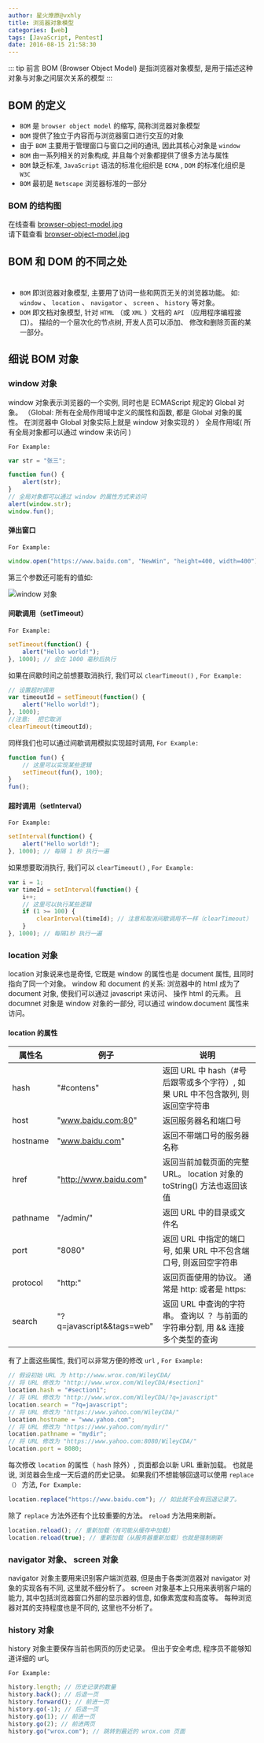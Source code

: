 ```yaml
---
author: 星火燎原@vxhly
title: 浏览器对象模型
categories: [web]
tags: [JavaScript, Pentest]
date: 2016-08-15 21:58:30
---
```


::: tip 前言
BOM (Browser Object Model) 是指浏览器对象模型, 是用于描述这种对象与对象之间层次关系的模型 
:::
<!-- more -->

## BOM 的定义

* `BOM` 是 `browser object model` 的缩写, 简称浏览器对象模型
* `BOM` 提供了独立于内容而与浏览器窗口进行交互的对象
* 由于 `BOM` 主要用于管理窗口与窗口之间的通讯, 因此其核心对象是 `window` 
* `BOM` 由一系列相关的对象构成, 并且每个对象都提供了很多方法与属性
* `BOM` 缺乏标准, `JavaScript` 语法的标准化组织是 `ECMA` , `DOM` 的标准化组织是 `W3C` 
* `BOM` 最初是 `Netscape` 浏览器标准的一部分

### BOM 的结构图

在线查看 [browser-object-model.jpg](http://oss-blog.test.upcdn.net/browser-object-model.jpg?attname=)<br>
请下载查看 [browser-object-model.jpg](http://oss-blog.test.upcdn.net/browser-object-model.jpg?attname=)

## BOM 和 DOM 的不同之处

#

* `BOM` 即浏览器对象模型, 主要用了访问一些和网页无关的浏览器功能。 如: `window` 、 `location` 、 `navigator` 、 `screen` 、 `history` 等对象。
* `DOM` 即文档对象模型, 针对 `HTML` （或 `XML` ）文档的 `API` （应用程序编程接口）。 描绘的一个层次化的节点树, 开发人员可以添加、 修改和删除页面的某一部分。

## 细说 BOM 对象

### window 对象

window 对象表示浏览器的一个实例, 同时也是 ECMAScript 规定的 Global 对象。 （Global:  所有在全局作用域中定义的属性和函数, 都是 Global 对象的属性。 在浏览器中 Global 对象实际上就是 window 对象实现的 ） 全局作用域( 所有全局对象都可以通过 window 来访问 )

`For Example:` 

``` javascript
var str = "张三";

function fun() {
    alert(str);
}
// 全局对象都可以通过 window 的属性方式来访问
alert(window.str);
window.fun();
```

#### 弹出窗口

`For Example:` 

``` javascript
window.open("https://www.baidu.com", "NewWin", "height=400, width=400");
```

第三个参数还可能有的值如: <br>

![window 对象](http://oss-blog.test.upcdn.net/window-object.png)

#### 间歇调用（setTimeout）

`For Example:` 

``` javascript
setTimeout(function() {
    alert("Hello world!");
}, 1000); // 会在 1000 毫秒后执行
```

如果在间歇时间之前想要取消执行, 我们可以 `clearTimeout()` , `For Example:` 

``` javascript
// 设置超时调用
var timeoutId = setTimeout(function() {
    alert("Hello world!");
}, 1000);
//注意:  把它取消
clearTimeout(timeoutId);
```

同样我们也可以通过间歇调用模拟实现超时调用, `For Example:` 

``` javascript
function fun() {
    // 这里可以实现某些逻辑
    setTimeout(fun(), 100);
}
fun();
```

#### 超时调用（setInterval）

`For Example:` 

``` javascript
setInterval(function() {
    alert("Hello world!");
}, 1000); // 每隔 1 秒 执行一遍
```

如果想要取消执行, 我们可以 `clearTimeout()` , `For Example:` 

``` javascript
var i = 1;
var timeId = setInterval(function() {
    i++;
    // 这里可以执行某些逻辑
    if (1 >= 100) {
        clearInterval(timeId); // 注意和取消间歇调用不一样（clearTimeout）
    }
}, 1000); // 每隔1秒 执行一遍
```

### location 对象

location 对象说来也是奇怪, 它既是 window 的属性也是 document 属性, 且同时指向了同一个对象。 window 和 document 的关系:  浏览器中的 html 成为了 document 对象, 使我们可以通过 javascript 来访问、 操作 html 的元素。 且 documnet 对象是 window 对象的一部分, 可以通过 window.document 属性来访问。

#### location 的属性

| 属性名   | 例子                      | 说明                                                                             |
|----------|---------------------------|----------------------------------------------------------------------------------|
| hash     | "#contens"                | 返回 URL 中 hash（#号后跟零或多个字符）, 如果 URL 中不包含散列, 则返回空字符串   |
| host     | "www.baidu.com:80"        | 返回服务器名和端口号                                                             |
| hostname | "www.baidu.com"           | 返回不带端口号的服务器名称                                                       |
| href     | "<http://www.baidu.com>"  | 返回当前加载页面的完整 URL。 location 对象的 toString() 方法也返回该值           |
| pathname | "/admin/"                 | 返回 URL 中的目录或文件名                                                        |
| port     | "8080"                    | 返回 URL 中指定的端口号, 如果 URL 中不包含端口号, 则返回空字符串                 |
| protocol | "http\:"                  | 返回页面使用的协议。 通常是 http\: 或者是 https\:                                |
| search   | "?q=javascript&&tags=web" | 返回 URL 中查询的字符串。 查询以 ？ 与前面的字符串分割, 用 && 连接多个类型的查询 |

有了上面这些属性, 我们可以非常方便的修改 `url` , `For Example:` 

``` javascript
// 假设初始 URL 为 http://www.wrox.com/WileyCDA/
// 将 URL 修改为 "http://www.wrox.com/WileyCDA/#section1"
location.hash = "#section1";
// 将 URL 修改为 "http://www.wrox.com/WileyCDA/?q=javascript"
location.search = "?q=javascript";
// 将 URL 修改为 "https://www.yahoo.com/WileyCDA/"
location.hostname = "www.yahoo.com";
// 将 URL 修改为 "https://www.yahoo.com/mydir/"
location.pathname = "mydir";
// 将 URL 修改为 "https://www.yahoo.com:8080/WileyCDA/"
location.port = 8080;
```

每次修改 `location` 的属性（ `hash` 除外）, 页面都会以新 URL 重新加载。 也就是说, 浏览器会生成一天后退的历史记录。 如果我们不想能够回退可以使用 `replace（）` 方法, `For Example:` 

``` javascript
location.replace("https://www.baidu.com"); // 如此就不会有回退记录了。
```

除了 `replace` 方法外还有个比较重要的方法。 `reload` 方法用来刷新。

``` javascript
location.reload(); // 重新加载（有可能从缓存中加载）
location.reload(true); // 重新加载（从服务器重新加载）也就是强制刷新
```

### navigator 对象、 screen 对象

navigator 对象主要用来识别客户端浏览器, 但是由于各类浏览器对 navigator 对象的实现各有不同, 这里就不细分析了。 screen 对象基本上只用来表明客户端的能力, 其中包括浏览器窗口外部的显示器的信息, 如像素宽度和高度等。 每种浏览器对其的支持程度也是不同的, 这里也不分析了。

### history 对象

history 对象主要保存当前也网页的历史记录。 但出于安全考虑, 程序员不能够知道详细的 url。

`For Example:` 

``` javascript
history.length; // 历史记录的数量
history.back(); // 后退一页
history.forward(); // 前进一页
history.go(-1); // 后退一页
history.go(1); // 前进一页
history.go(2); // 前进两页
history.go("wrox.com"); // 跳转到最近的 wrox.com 页面
```

